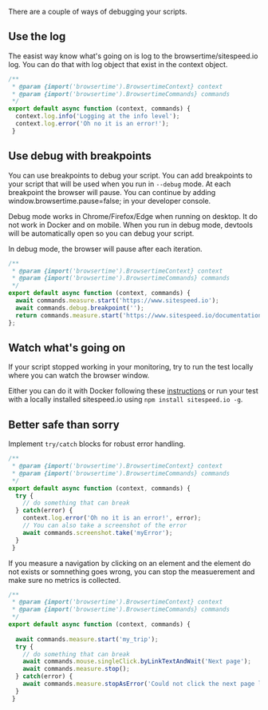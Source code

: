 There are a couple of ways of debugging your scripts.

## Use the log
The easist way know what's going on is log to the browsertime/sitespeed.io log. You can do that with log object that exist in the context object.

```javascript
/**
 * @param {import('browsertime').BrowsertimeContext} context
 * @param {import('browsertime').BrowsertimeCommands} commands
 */
export default async function (context, commands) {
  context.log.info('Logging at the info level');
  context.log.error('Oh no it is an error!');
 }
```

## Use debug with breakpoints

You can use breakpoints to debug your script. You can add breakpoints to your script that will be used when you run in `--debug` mode. At each breakpoint the browser will pause. You can continue by adding window.browsertime.pause=false; in your developer console.

Debug mode works in Chrome/Firefox/Edge when running on desktop. It do not work in Docker and on mobile. When you run in debug mode, devtools will be automatically open so you can debug your script.

In debug mode, the browser will pause after each iteration.

```javascript
/**
 * @param {import('browsertime').BrowsertimeContext} context
 * @param {import('browsertime').BrowsertimeCommands} commands
 */
export default async function (context, commands) {
  await commands.measure.start('https://www.sitespeed.io');
  await commands.debug.breakpoint('');
  return commands.measure.start('https://www.sitespeed.io/documentation/');
};
```

## Watch what's going on
If your script stopped working in your monitoring, try to run the test locally where you can watch the browser window.

Either you can do it with Docker following these [instructions](https://www.sitespeed.io/documentation/sitespeed.io/docker/#visualise-your-test-in-xvfb)  or run your test with a locally installed sitespeed.io using `npm install sitespeed.io -g`.


## Better safe than sorry
Implement `try/catch` blocks for robust error handling.

```javascript
/**
 * @param {import('browsertime').BrowsertimeContext} context
 * @param {import('browsertime').BrowsertimeCommands} commands
 */
export default async function (context, commands) {
  try {
    // do something that can break
  } catch(error) {
    context.log.error('Oh no it is an error!', error);
    // You can also take a screenshot of the error
    await commands.screenshot.take('myError');
  }
 }
```

If you measure a navigation by clicking on an element and the element do 
not exists or somnething goes wrong, you can stop the measuerement and make sure 
no metrics is collected.

```javascript
/**
 * @param {import('browsertime').BrowsertimeContext} context
 * @param {import('browsertime').BrowsertimeCommands} commands
 */
export default async function (context, commands) {
  
  await commands.measure.start('my_trip');
  try {
    // do something that can break
    await commands.mouse.singleClick.byLinkTextAndWait('Next page');
    await commands.measure.stop();
  } catch(error) {
    await commands.measure.stopAsError('Could not click the next page link');
  }
 }
```